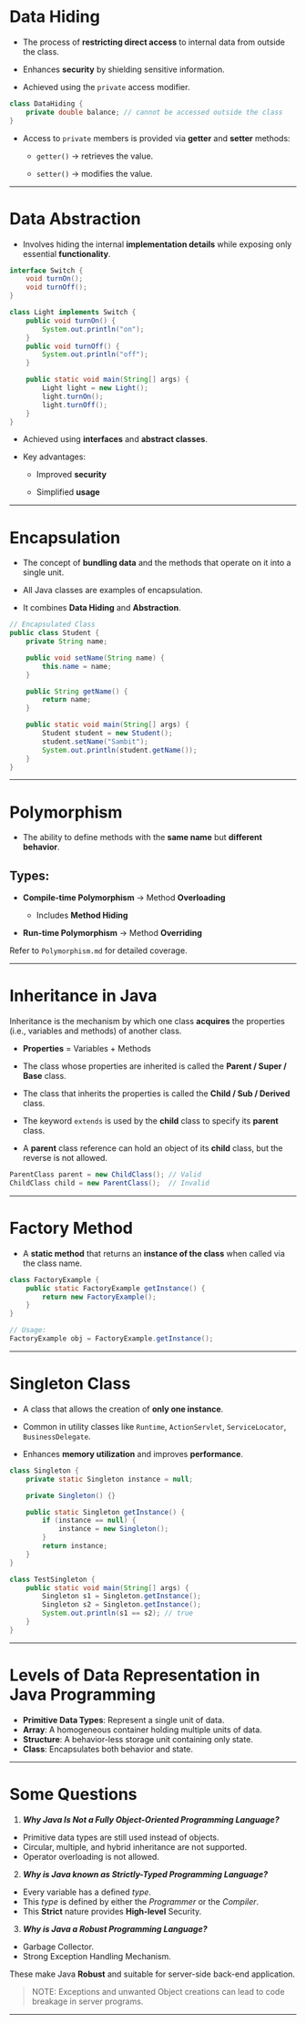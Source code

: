 # Data Hiding

- The process of **restricting direct access** to internal data from outside the class.

- Enhances **security** by shielding sensitive information.

- Achieved using the `private` access modifier.

```java
class DataHiding {
    private double balance; // cannot be accessed outside the class
}
```

- Access to `private` members is provided via **getter** and **setter** methods:
  
  - `getter()` → retrieves the value.
  
  - `setter()` → modifies the value.

---

# Data Abstraction

- Involves hiding the internal **implementation details** while exposing only essential **functionality**.

```java
interface Switch {
    void turnOn();
    void turnOff();
}

class Light implements Switch {
    public void turnOn() {
        System.out.println("on");
    }
    public void turnOff() {
        System.out.println("off");
    }

    public static void main(String[] args) {
        Light light = new Light();
        light.turnOn();
        light.turnOff();
    }
}
```

- Achieved using **interfaces** and **abstract classes**.

- Key advantages:
  
  - Improved **security**
  
  - Simplified **usage**

---

# Encapsulation

- The concept of **bundling data** and the methods that operate on it into a single unit.

- All Java classes are examples of encapsulation.

- It combines **Data Hiding** and **Abstraction**.

```java
// Encapsulated Class
public class Student {
    private String name;

    public void setName(String name) {
        this.name = name;
    }

    public String getName() {
        return name;
    }

    public static void main(String[] args) {
        Student student = new Student();
        student.setName("Sambit");
        System.out.println(student.getName());
    }
}
```

---

# Polymorphism

- The ability to define methods with the **same name** but **different behavior**.

## Types:

- **Compile-time Polymorphism** → Method **Overloading**
  
  - Includes **Method Hiding**

- **Run-time Polymorphism** → Method **Overriding**

Refer to `Polymorphism.md` for detailed coverage.

---

# Inheritance in Java

Inheritance is the mechanism by which one class **acquires** the properties (i.e., variables and methods) of another class.

- **Properties** = Variables + Methods

- The class whose properties are inherited is called the **Parent / Super / Base** class.

- The class that inherits the properties is called the **Child / Sub / Derived** class.

- The keyword `extends` is used by the **child** class to specify its **parent** class.

- A **parent** class reference can hold an object of its **child** class, but the reverse is not allowed.

```java
ParentClass parent = new ChildClass(); // Valid
ChildClass child = new ParentClass();  // Invalid
```

---

# Factory Method

- A **static method** that returns an **instance of the class** when called via the class name.

```java
class FactoryExample {
    public static FactoryExample getInstance() {
        return new FactoryExample();
    }
}

// Usage:
FactoryExample obj = FactoryExample.getInstance();
```

---

# Singleton Class

- A class that allows the creation of **only one instance**.

- Common in utility classes like `Runtime`, `ActionServlet`, `ServiceLocator`, `BusinessDelegate`.

- Enhances **memory utilization** and improves **performance**.

```java
class Singleton {
    private static Singleton instance = null;

    private Singleton() {}

    public static Singleton getInstance() {
        if (instance == null) {
            instance = new Singleton();
        }
        return instance;
    }
}

class TestSingleton {
    public static void main(String[] args) {
        Singleton s1 = Singleton.getInstance();
        Singleton s2 = Singleton.getInstance();
        System.out.println(s1 == s2); // true
    }
}
```

---

# Levels of Data Representation in Java Programming

- **Primitive Data Types**: Represent a single unit of data.
- **Array**: A homogeneous container holding multiple units of data.
- **Structure**: A behavior-less storage unit containing only state.
- **Class**: Encapsulates both behavior and state.

---

# Some Questions

1. ***Why Java Is Not a Fully Object-Oriented Programming Language?***

- Primitive data types are still used instead of objects.
- Circular, multiple, and hybrid inheritance are not supported.
- Operator overloading is not allowed.

2. ***Why is Java known as Strictly-Typed Programming Language?***

- Every variable has a defined *type*.
- This *type* is defined by either the *Programmer* or the *Compiler*.
- This **Strict** nature provides **High-level** Security.

3. ***Why is Java a Robust Programming Language?***

- Garbage Collector.
- Strong Exception Handling Mechanism.

These make Java **Robust** and suitable for server-side back-end application.

> NOTE: Exceptions and unwanted Object creations can lead to code breakage in server programs.



---
